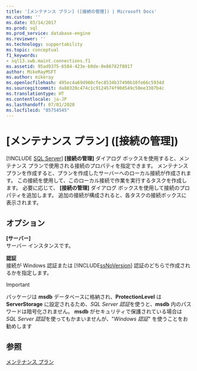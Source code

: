 ```yaml
---
title: '[メンテナンス プラン] ([接続の管理]) | Microsoft Docs'
ms.custom: ''
ms.date: 03/14/2017
ms.prod: sql
ms.prod_service: database-engine
ms.reviewer: ''
ms.technology: supportability
ms.topic: conceptual
f1_keywords:
- sql13.swb.maint.connections.f1
ms.assetid: 95ad9375-6584-423e-b9de-0e86782f8017
author: MikeRayMSFT
ms.author: mikeray
ms.openlocfilehash: 495ec4a69d960cfec8534b37490b10fe66c5934d
ms.sourcegitcommit: da88320c474c1c9124574f90d549c50ee3387b4c
ms.translationtype: HT
ms.contentlocale: ja-JP
ms.lasthandoff: 07/01/2020
ms.locfileid: "85754545"
---
```

# <a name="maintenance-plan-manage-connections"></a>[メンテナンス プラン] ([接続の管理])
 [!INCLUDE [SQL Server](../../includes/applies-to-version/sqlserver.md)]
  **[接続の管理]** ダイアログ ボックスを使用すると、メンテナンス プランで使用される接続のプロパティを指定できます。 メンテナンス プランを作成すると、プランを作成したサーバーへのローカル接続が作成されます。 この接続を使用して、このローカル接続で作業を実行するタスクを作成します。 必要に応じて、 **[接続の管理]** ダイアログ ボックスを使用して接続のプロパティを追加します。 追加の接続が構成されると、各タスクの接続ボックスに表示されます。  
  
## <a name="options"></a>オプション  
 **[サーバー]**  
 サーバー インスタンスです。  
  
 **認証**  
 接続が Windows 認証または [!INCLUDE[ssNoVersion](../../includes/ssnoversion-md.md)] 認証のどちらで作成されるかを指定します。  

> [!IMPORTANT]  
> パッケージは **msdb** データベースに格納され、**ProtectionLevel** は **ServerStorage** に設定されるため、*SQL Server 認証*を使うと、**msdb** 内のパスワードは暗号化されません。 **msdb** がセキュリティで保護されている場合は *SQL Server 認証*を使ってもかまいませんが、"*Windows 認証*" を使うことをお勧めします

## <a name="see-also"></a>参照  
 [メンテナンス プラン](../../relational-databases/maintenance-plans/maintenance-plans.md)  
  
  

